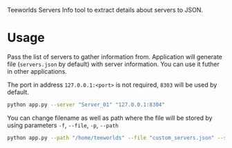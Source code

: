 Teeworlds Servers Info tool to extract details about servers to JSON.

# Usage

Pass the list of servers to gather information from. Application will generate file (`servers.json` by default) with server information.
You can use it futher in other applications.

The port in address `127.0.0.1:<port>` is not required, `8303` will be used by default.

```bash
python app.py --server "Server_01" "127.0.0.1:8304"
```

You can change filename as well as path where the file will be stored by using parameters `-f`, `--file`, `-p`, `--path`

```bash
python app.py --path "/home/teeworlds" --file "custom_servers.json" --server "Server_01" "127.0.0.1:8304"
```
